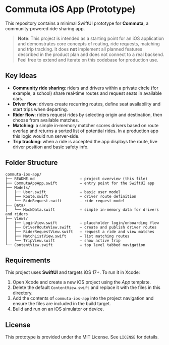 # Commuta iOS App (Prototype)

This repository contains a minimal SwiftUI prototype for **Commuta**, a community‑powered ride sharing app.

> **Note**: This project is intended as a starting point for an iOS application and demonstrates core concepts of routing, ride requests, matching and trip tracking. It does **not** implement all planned features described in the product plan and does not connect to a real backend. Feel free to extend and iterate on this codebase for production use.

## Key Ideas

- **Community ride sharing**: riders and drivers within a private circle (for example, a school) share real‑time routes and request seats in available cars.
- **Driver flow**: drivers create recurring routes, define seat availability and start trips when departing.
- **Rider flow**: riders request rides by selecting origin and destination, then choose from available matches.
- **Matching**: a simple in‑memory matcher scores drivers based on route overlap and returns a sorted list of potential rides.  In a production app this logic would run server‑side.
- **Trip tracking**: when a ride is accepted the app displays the route, live driver position and basic safety info.

## Folder Structure

```
commuta-ios-app/
├── README.md                    – project overview (this file)
├── CommutaAppApp.swift          – entry point for the SwiftUI app
├── Models/
│   ├── User.swift               – basic user model
│   ├── Route.swift              – driver route definition
│   └── RideRequest.swift        – ride request model
├── Data/
│   └── MockData.swift           – simple in‑memory data for drivers and riders
├── Views/
│   ├── LoginView.swift          – placeholder login/onboarding flow
│   ├── DriverRouteView.swift    – create and publish driver routes
│   ├── RiderRequestView.swift   – request a ride and view matches
│   ├── MatchListView.swift      – list matching routes
│   └── TripView.swift           – show active trip
└── ContentView.swift            – top level tabbed navigation
```

## Requirements

This project uses **SwiftUI** and targets iOS 17+. To run it in Xcode:

1. Open Xcode and create a new iOS project using the *App* template.
2. Delete the default `ContentView.swift` and replace it with the files in this directory.
3. Add the contents of `commuta-ios-app` into the project navigation and ensure the files are included in the build target.
4. Build and run on an iOS simulator or device.

## License

This prototype is provided under the MIT License. See `LICENSE` for details.
